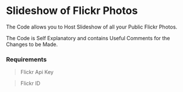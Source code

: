 Slideshow of Flickr Photos
==========================

The Code allows you to Host Slideshow of all your Public Flickr Photos.

The Code is Self Explanatory and contains Useful Comments for the Changes to be Made.

### Requirements

> Flickr Api Key


> Flickr ID

